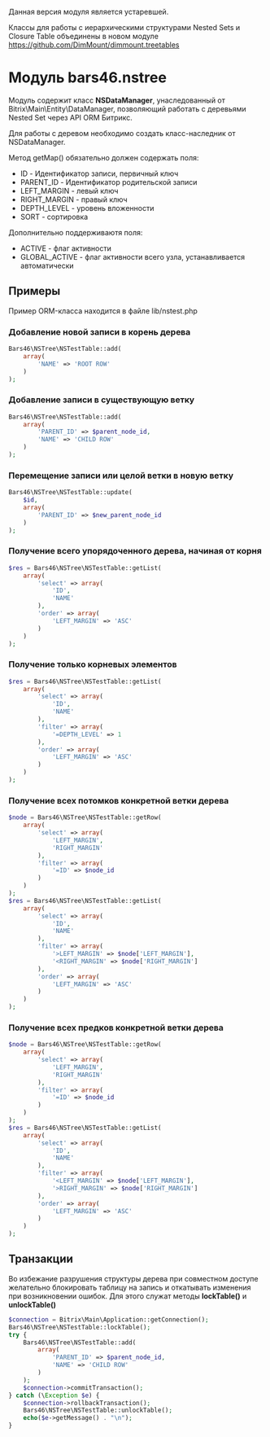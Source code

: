 Данная версия модуля является устаревшей.

Классы для работы с иерархическими структурами Nested Sets и Closure Table объединены в новом модуле https://github.com/DimMount/dimmount.treetables

# Модуль bars46.nstree
Модуль содержит класс **NSDataManager**, унаследованный от Bitrix\Main\Entity\DataManager, позволяющий работать с деревьями Nested Set через API ORM Битрикс.

Для работы с деревом необходимо создать класс-наследник от NSDataManager. 

Метод getMap() обязательно должен содержать поля:
<ul>
<li>ID - Идентификатор записи, первичный ключ</li>
<li>PARENT_ID - Идентификатор родительской записи</li>
<li>LEFT_MARGIN - левый ключ</li>
<li>RIGHT_MARGIN - правый ключ</li>
<li>DEPTH_LEVEL - уровень вложенности</li>
<li>SORT - сортировка</li>
</ul>

Дополнительно поддерживаютя поля:

* ACTIVE - флаг активности
* GLOBAL_ACTIVE - флаг активности всего узла, устанавливается автоматически

## Примеры

Пример ORM-класса находится в файле lib/nstest.php

### Добавление новой записи в корень дерева
```php
Bars46\NSTree\NSTestTable::add(
    array(
        'NAME' => 'ROOT ROW'
    )
);
```

### Добавление записи в существующую ветку

```php
Bars46\NSTree\NSTestTable::add(
    array(
        'PARENT_ID' => $parent_node_id,
        'NAME' => 'CHILD ROW'
    )
);
```

### Перемещение записи или целой ветки в новую ветку

```php
Bars46\NSTree\NSTestTable::update(
    $id,
    array(
        'PARENT_ID' => $new_parent_node_id
    )
);
```

### Получение всего упорядоченного дерева, начиная от корня

```php
$res = Bars46\NSTree\NSTestTable::getList(
    array(
        'select' => array(
            'ID',
            'NAME'
        ),
        'order' => array(
            'LEFT_MARGIN' => 'ASC'
        )
    )
);
```

### Получение только корневых элементов

```php
$res = Bars46\NSTree\NSTestTable::getList(
    array(
        'select' => array(
            'ID',
            'NAME'
        ),
        'filter' => array(
            '=DEPTH_LEVEL' => 1
        ),
        'order' => array(
            'LEFT_MARGIN' => 'ASC'
        )
    )
);
```

### Получение всех потомков конкретной ветки дерева

```php
$node = Bars46\NSTree\NSTestTable::getRow(
    array(
        'select' => array(
            'LEFT_MARGIN',
            'RIGHT_MARGIN'
        ),
        'filter' => array(
            '=ID' => $node_id
        )
    )
);
$res = Bars46\NSTree\NSTestTable::getList(
    array(
        'select' => array(
            'ID',
            'NAME'
        ),
        'filter' => array(
            '>LEFT_MARGIN' => $node['LEFT_MARGIN'],
            '<RIGHT_MARGIN' => $node['RIGHT_MARGIN']
        ),
        'order' => array(
            'LEFT_MARGIN' => 'ASC'
        )
    )
);
```

### Получение всех предков конкретной ветки дерева

```php
$node = Bars46\NSTree\NSTestTable::getRow(
    array(
        'select' => array(
            'LEFT_MARGIN',
            'RIGHT_MARGIN'
        ),
        'filter' => array(
            '=ID' => $node_id
        )
    )
);
$res = Bars46\NSTree\NSTestTable::getList(
    array(
        'select' => array(
            'ID',
            'NAME'
        ),
        'filter' => array(
            '<LEFT_MARGIN' => $node['LEFT_MARGIN'],
            '>RIGHT_MARGIN' => $node['RIGHT_MARGIN']
        ),
        'order' => array(
            'LEFT_MARGIN' => 'ASC'
        )
    )
);
```

## Транзакции

Во избежание разрушения структуры дерева при совместном доступе желательно блокировать таблицу на запись и откатывать изменения при возникновении ошибок.
Для этого служат методы **lockTable()** и **unlockTable()**

```php
$connection = Bitrix\Main\Application::getConnection();
Bars46\NSTree\NSTestTable::lockTable();
try {
    Bars46\NSTree\NSTestTable::add(
        array(
            'PARENT_ID' => $parent_node_id,
            'NAME' => 'CHILD ROW'
        )
    );
    $connection->commitTransaction();
} catch (\Exception $e) {
    $connection->rollbackTransaction();
    Bars46\NSTree\NSTestTable::unlockTable();
    echo($e->getMessage() . "\n");
}
```